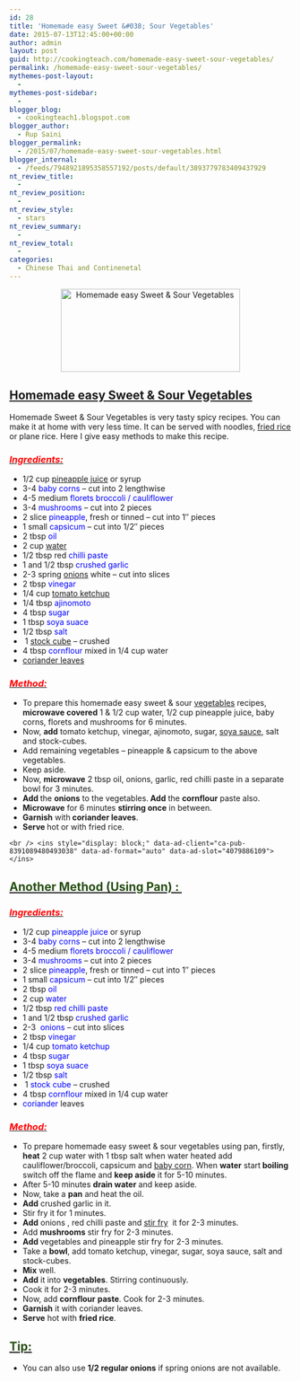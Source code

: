 ```yaml
---
id: 28
title: 'Homemade easy Sweet &#038; Sour Vegetables'
date: 2015-07-13T12:45:00+00:00
author: admin
layout: post
guid: http://cookingteach.com/homemade-easy-sweet-sour-vegetables/
permalink: /homemade-easy-sweet-sour-vegetables/
mythemes-post-layout:
  - 
mythemes-post-sidebar:
  - 
blogger_blog:
  - cookingteach1.blogspot.com
blogger_author:
  - Rup Saini
blogger_permalink:
  - /2015/07/homemade-easy-sweet-sour-vegetables.html
blogger_internal:
  - /feeds/7948921895358557192/posts/default/3893779783409437929
nt_review_title:
  - 
nt_review_position:
  - 
nt_review_style:
  - stars
nt_review_summary:
  - 
nt_review_total:
  - 
categories:
  - Chinese Thai and Continenetal
---
```

<div dir="ltr" style="text-align: left;">
  <div style="clear: both; text-align: center;">
  </div>
  
  <div style="clear: both; text-align: center;">
  </div>
  
  <div style="clear: both; text-align: center;">
    <a style="margin-left: 1em; margin-right: 1em;" href="http://2.bp.blogspot.com/-9Iu95x7CsK0/VaOrdHiP0kI/AAAAAAAAAXQ/70ludRiZ_6U/s1600/4.jpg"><img title="Homemade easy Sweet & Sour Vegetables" src="http://2.bp.blogspot.com/-9Iu95x7CsK0/VaOrdHiP0kI/AAAAAAAAAXQ/70ludRiZ_6U/s320/4.jpg" alt="Homemade easy Sweet & Sour Vegetables" width="320" height="148" border="0" /></a>
  </div>
  
  <div style="clear: both; text-align: center;">
  </div>
  
  <h2>
    <span style="text-decoration: underline;">Homemade easy Sweet & Sour Vegetables</span>
  </h2>
  
  <p>
    Homemade Sweet & Sour Vegetables is very tasty spicy recipes. You can make it at home with very less time. It can be served with noodles, <a title="Fried rice" href="http://en.wikipedia.org/wiki/Fried_rice" target="_blank" rel="wikipedia">fried rice</a> or plane rice. Here I give easy methods to make this recipe.
  </p>
  
  <h3 style="text-align: left;">
    <i><u><span style="color: red;">Ingredients:</span></u></i>
  </h3>
  
  <ul>
    <li>
      1/2 cup <a title="Pineapple" href="http://en.wikipedia.org/wiki/Pineapple" target="_blank" rel="wikipedia">pineapple juice</a> or syrup
    </li>
    <li>
      3-4 <span style="color: blue;">baby corns</span> &#8211; cut into 2 lengthwise
    </li>
    <li>
      4-5 medium<span style="color: blue;"> florets broccoli / cauliflower</span>
    </li>
    <li>
      3-4 <span style="color: blue;">mushrooms</span> &#8211; cut into 2 pieces
    </li>
    <li>
      2 slice <span style="color: blue;">pineapple</span>, fresh or tinned &#8211; cut into 1&#8243; pieces
    </li>
    <li>
      1 small<span style="color: blue;"> capsicum</span> &#8211; cut into 1/2&#8243; pieces
    </li>
    <li>
      2 tbsp <span style="color: blue;">oil</span>
    </li>
    <li>
      2 cup <span style="color: blue;"><a class="zem_slink" title="Water" href="http://en.wikipedia.org/wiki/Water" target="_blank" rel="wikipedia">water</a></span>
    </li>
    <li>
      1/2 tbsp red<span style="color: blue;"> chilli paste</span>
    </li>
    <li>
      1 and 1/2 tbsp <span style="color: blue;">crushed garlic</span>
    </li>
    <li>
      2-3 spring <a title="Onion" href="http://en.wikipedia.org/wiki/Onion" target="_blank" rel="wikipedia">onions</a> white &#8211; cut into slices
    </li>
    <li>
      2 tbsp <span style="color: blue;">vinegar</span>
    </li>
    <li>
      1/4 cup <a title="Ketchup" href="http://en.wikipedia.org/wiki/Ketchup" target="_blank" rel="wikipedia">tomato ketchup</a>
    </li>
    <li>
      1/4 tbsp <span style="color: blue;">ajinomoto</span>
    </li>
    <li>
      4 tbsp <span style="color: blue;">sugar</span>
    </li>
    <li>
      1 tbsp <span style="color: blue;">soya suace</span>
    </li>
    <li>
      1/2 tbsp<span style="color: blue;"> salt</span>
    </li>
    <li>
       1 <a title="Bouillon cube" href="http://en.wikipedia.org/wiki/Bouillon_cube" target="_blank" rel="wikipedia">stock cube</a> &#8211; crushed
    </li>
    <li>
      4 tbsp<span style="color: blue;"> cornflour </span>mixed in 1/4 cup water
    </li>
    <li>
      <a title="Coriander" href="http://en.wikipedia.org/wiki/Coriander" target="_blank" rel="wikipedia">coriander leaves</a>
    </li>
  </ul>
  
  <h3 style="text-align: left;">
    <i><u><span style="color: red;">Method: </span></u></i>
  </h3>
  
  <ul>
    <li>
      To prepare this homemade easy sweet & sour <a class="zem_slink" title="Vegetable" href="http://en.wikipedia.org/wiki/Vegetable" target="_blank" rel="wikipedia">vegetables</a> recipes, <b>microwave covered</b> 1 & 1/2 cup water, 1/2 cup pineapple juice, baby corns, florets and mushrooms for 6 minutes.
    </li>
    <li>
      Now, <b>add</b> tomato ketchup, vinegar, ajinomoto, sugar, <a title="Soy sauce" href="http://en.wikipedia.org/wiki/Soy_sauce" target="_blank" rel="wikipedia">soya sauce</a>, salt and stock-cubes.
    </li>
    <li>
      Add remaining vegetables &#8211; pineapple & capsicum to the above vegetables.
    </li>
    <li>
      Keep aside.
    </li>
    <li>
      Now, <b>microwave</b> 2 tbsp oil, onions, garlic, red chilli paste in a separate bowl for 3 minutes.
    </li>
    <li>
      <b>Add </b>the <b>onions</b> to the vegetables.<b> Add</b> the <b>cornflour</b> paste also.
    </li>
    <li>
      <b>Microwave</b> for 6 minutes <b>stirring once</b> in between.
    </li>
    <li>
      <b>Garnish</b> with<b> coriander leaves</b>.
    </li>
    <li>
      <b>Serve </b>hot or with fried rice.
    </li>
  </ul>
  
  <p>
    <!-- post -->
    
    <br /> <ins style="display: block;" data-ad-client="ca-pub-8391089480493038" data-ad-format="auto" data-ad-slot="4079886109"></ins>
  </p>
  
  <h2 style="text-align: left;">
    <u><span style="color: #274e13;">Another Method (Using Pan) : </span></u>
  </h2>
  
  <h3 style="text-align: left;">
    <i><u><span style="color: red;">Ingredients: </span></u></i>
  </h3>
  
  <ul>
    <li>
      1/2 cup<span style="color: blue;"> pineapple juice</span> or syrup
    </li>
    <li>
      3-4 <span style="color: blue;">baby corns</span> &#8211; cut into 2 lengthwise
    </li>
    <li>
      4-5 medium <span style="color: blue;">florets broccoli / cauliflower</span>
    </li>
    <li>
      3-4 <span style="color: blue;">mushrooms</span> &#8211; cut into 2 pieces
    </li>
    <li>
      2 slice <span style="color: blue;">pineapple</span>, fresh or tinned &#8211; cut into 1&#8243; pieces
    </li>
    <li>
      1 small<span style="color: blue;"> capsicum</span> &#8211; cut into 1/2&#8243; pieces
    </li>
    <li>
      2 tbsp<span style="color: blue;"> oil</span>
    </li>
    <li>
      2 cup <span style="color: blue;">water</span>
    </li>
    <li>
      1/2 tbsp<span style="color: blue;"> red chilli paste</span>
    </li>
    <li>
      1 and 1/2 tbsp <span style="color: blue;">crushed garlic</span>
    </li>
    <li>
      2-3  <span style="color: blue;">onions</span> &#8211; cut into slices
    </li>
    <li>
      2 tbsp <span style="color: blue;">vinegar</span>
    </li>
    <li>
      1/4 cup <span style="color: blue;">tomato ketchup</span>
    </li>
    <li>
      4 tbsp <span style="color: blue;">sugar</span>
    </li>
    <li>
      1 tbsp <span style="color: blue;">soya suace</span>
    </li>
    <li>
      1/2 tbsp <span style="color: blue;">salt</span>
    </li>
    <li>
       1<span style="color: blue;"> stock cube</span> &#8211; crushed
    </li>
    <li>
      4 tbsp <span style="color: blue;">cornflour </span>mixed in 1/4 cup water
    </li>
    <li>
      <span style="color: blue;">coriander</span> leaves
    </li>
  </ul>
  
  <h3 style="text-align: left;">
    <i><u><span style="color: red;">Method: </span></u></i>
  </h3>
  
  <ul>
    <li>
      To prepare homemade easy sweet & sour vegetables using pan, firstly, <b>heat</b> 2 cup water with 1 tbsp salt when water heated add cauliflower/broccoli, capsicum and <a title="Baby corn" href="http://en.wikipedia.org/wiki/Baby_corn" target="_blank" rel="wikipedia">baby corn</a>. When <b>water</b> start<b> boiling</b> switch off the flame and <b>keep aside</b> it for 5-10 minutes.
    </li>
    <li>
      After 5-10 minutes <b>drain water</b> and keep aside.
    </li>
    <li>
      Now, take a <b>pan</b> and heat the oil.
    </li>
    <li>
      <b>Add</b> crushed garlic in it.
    </li>
    <li>
      Stir fry it for 1 minutes.
    </li>
    <li>
      <b>Add</b> onions , red chilli paste and <a title="Stir frying" href="http://en.wikipedia.org/wiki/Stir_frying" target="_blank" rel="wikipedia">stir fry</a>  it for 2-3 minutes.
    </li>
    <li>
      Add <b>mushrooms</b> stir fry for 2-3 minutes.
    </li>
    <li>
      <b>Add </b>vegetables and pineapple stir fry for 2-3 minutes.
    </li>
    <li>
      Take a <b>bowl</b>, add tomato ketchup, vinegar, sugar, soya sauce, salt and stock-cubes.
    </li>
    <li>
      <b>Mix</b> well.
    </li>
    <li>
      <b>Add</b> it into <b>vegetables</b>. Stirring continuously.
    </li>
    <li>
      Cook it for 2-3 minutes.
    </li>
    <li>
      Now, add <b>cornflour</b> <b>paste</b>. Cook for 2-3 minutes.
    </li>
    <li>
      <b>Garnish</b> it with coriander leaves.
    </li>
    <li>
      <b>Serve</b> hot with <b>fried rice</b>.
    </li>
  </ul>
  
  <h2 style="text-align: left;">
    <u><span style="color: #274e13;">Tip: </span></u>
  </h2>
  
  <ul>
    <li>
      You can also use <b>1/2 regular onions</b> if spring onions are not available.
    </li>
  </ul>
</div>